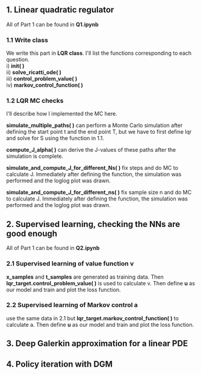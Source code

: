 ## 1. Linear quadratic regulator
All of Part 1 can be found in  **Q1.ipynb**
### 1.1 Write class
We write this part in **LQR class**. I'll list the functions corresponding to each question.  
i) **__init__( )**  
ii) **solve_ricatti_ode( )**  
iii) **control_problem_value( )**  
iv) **markov_control_function( )**  
### 1.2 LQR MC checks
I'll describe how I implemented the MC here.   

**simulate_multiple_paths( )** can perform a Monte Carlo simulation after defining the start point t and the end point T, but we have to first define lqr and solve for S using the function in 1.1.  

**compute_J_alpha( )** can derive the J-values of these paths after the simulation is complete.  

**simulate_and_compute_J_for_different_Ns( )** fix steps and do MC to calculate J. Immediately after defining the function, the simulation was performed and the loglog plot was drawn.  

**simulate_and_compute_J_for_different_ns( )** fix sample size n and do MC to calculate J. Immediately after defining the function, the simulation was performed and the loglog plot was drawn.  

## 2. Supervised learning, checking the NNs are good enough
All of Part 1 can be found in  **Q2.ipynb**
### 2.1 Supervised learning of value function v  
**x_samples** and **t_samples** are generated as training data. Then **lqr_target.control_problem_value( )** is used to calculate v. Then define **u** as our model and train and plot the loss function.
### 2.2 Supervised learning of Markov control a
use the same data in 2.1 but **lqr_target.markov_control_function( )** to calculate a. Then define **u** as our model and train and plot the loss function.
## 3. Deep Galerkin approximation for a linear PDE
## 4. Policy iteration with  DGM 
